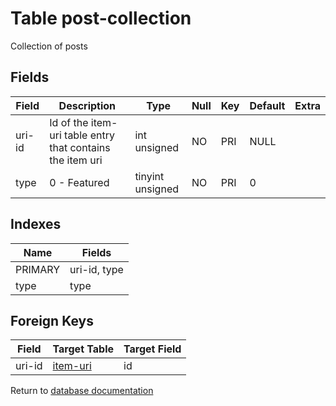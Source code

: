 Table post-collection
===========

Collection of posts

Fields
------

| Field  | Description                                               | Type             | Null | Key | Default | Extra |
| ------ | --------------------------------------------------------- | ---------------- | ---- | --- | ------- | ----- |
| uri-id | Id of the item-uri table entry that contains the item uri | int unsigned     | NO   | PRI | NULL    |       |
| type   | 0 - Featured                                              | tinyint unsigned | NO   | PRI | 0       |       |

Indexes
------------

| Name    | Fields       |
| ------- | ------------ |
| PRIMARY | uri-id, type |
| type    | type         |

Foreign Keys
------------

| Field | Target Table | Target Field |
|-------|--------------|--------------|
| uri-id | [item-uri](help/database/db_item-uri) | id |

Return to [database documentation](help/database)

